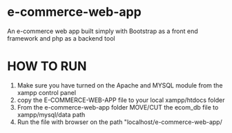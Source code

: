 # e-commerce-web-app
 An e-commerce web app built simply with Bootstrap as a front end framework and php as a backend tool


 # HOW TO RUN

 1. Make sure you have turned on the Apache and MYSQL module from the xampp control panel
 2. copy the E-COMMERCE-WEB-APP file to your local xampp/htdocs folder
 3. From the e-commerce-web-app folder MOVE/CUT the ecom_db file to xampp/mysql/data path
 4. Run the file with browser on the path "localhost/e-commerce-web-app/
